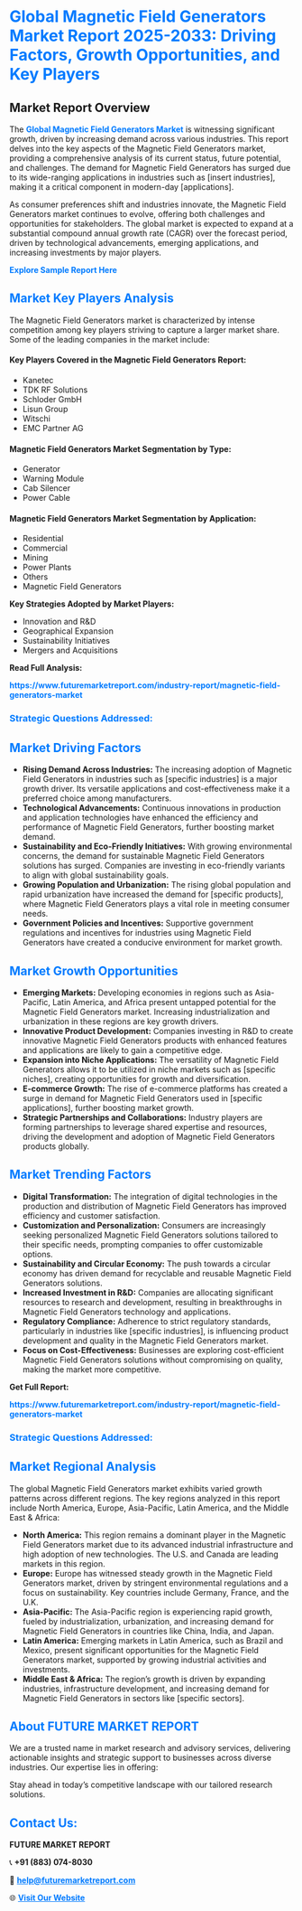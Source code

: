 <h1 style="color: #007BFF;">Global Magnetic Field Generators Market Report 2025-2033: Driving Factors, Growth Opportunities, and Key Players</h1>

<section id="overview">
<h2>Market Report Overview</h2>
<p>The <a href="https://www.futuremarketreport.com/industry-report/magnetic-field-generators-market" style="color: #007BFF; text-decoration: none;"><strong>Global Magnetic Field Generators Market</strong></a> is witnessing significant growth, driven by increasing demand across various industries. This report delves into the key aspects of the Magnetic Field Generators market, providing a comprehensive analysis of its current status, future potential, and challenges. The demand for Magnetic Field Generators has surged due to its wide-ranging applications in industries such as [insert industries], making it a critical component in modern-day [applications].</p>
<p>As consumer preferences shift and industries innovate, the Magnetic Field Generators market continues to evolve, offering both challenges and opportunities for stakeholders. The global market is expected to expand at a substantial compound annual growth rate (CAGR) over the forecast period, driven by technological advancements, emerging applications, and increasing investments by major players.</p>
</section>

<section id="overview">
<p><a href="https://www.futuremarketreport.com/request-sample/reportId=124840" style="color: #007BFF; text-decoration: none;"><strong>Explore Sample Report Here</strong></a></p>
</section>

<section id="key-players">
<h2 style="color: #007BFF;">Market Key Players Analysis</h2>
<p>The Magnetic Field Generators market is characterized by intense competition among key players striving to capture a larger market share. Some of the leading companies in the market include:</p>
<h4>Key Players Covered in the Magnetic Field Generators Report:</h4>
<ul><li>Kanetec</li><li>TDK RF Solutions</li><li>Schloder GmbH</li><li>Lisun Group</li><li>Witschi</li><li>EMC Partner AG</li></ul>
<h4>Magnetic Field Generators Market Segmentation by Type:</h4>
<ul><li>Generator</li><li>Warning Module</li><li>Cab Silencer</li><li>Power Cable</li></ul>

<h4>Magnetic Field Generators Market Segmentation by Application:</h4>
<ul><li>Residential</li><li>Commercial</li><li>Mining</li><li>Power Plants</li><li>Others</li><li>Magnetic Field Generators</li></ul>
<p><strong>Key Strategies Adopted by Market Players:</strong></p>
<ul>
<li>Innovation and R&D</li>
<li>Geographical Expansion</li>
<li>Sustainability Initiatives</li>
<li>Mergers and Acquisitions</li>
</ul>
</section>

<section>
<p><strong>Read Full Analysis: </strong></p><a href="https://www.futuremarketreport.com/industry-report/magnetic-field-generators-market" style="color: #007BFF; text-decoration: none;"><strong>https://www.futuremarketreport.com/industry-report/magnetic-field-generators-market</strong></a>
<h3 style="color: #007BFF;">Strategic Questions Addressed:</h3>
</section>

<section id="driving-factors">
<h2 style="color: #007BFF;">Market Driving Factors</h2>
<ul>
<li><strong>Rising Demand Across Industries:</strong> The increasing adoption of Magnetic Field Generators in industries such as [specific industries] is a major growth driver. Its versatile applications and cost-effectiveness make it a preferred choice among manufacturers.</li>
<li><strong>Technological Advancements:</strong> Continuous innovations in production and application technologies have enhanced the efficiency and performance of Magnetic Field Generators, further boosting market demand.</li>
<li><strong>Sustainability and Eco-Friendly Initiatives:</strong> With growing environmental concerns, the demand for sustainable Magnetic Field Generators solutions has surged. Companies are investing in eco-friendly variants to align with global sustainability goals.</li>
<li><strong>Growing Population and Urbanization:</strong> The rising global population and rapid urbanization have increased the demand for [specific products], where Magnetic Field Generators plays a vital role in meeting consumer needs.</li>
<li><strong>Government Policies and Incentives:</strong> Supportive government regulations and incentives for industries using Magnetic Field Generators have created a conducive environment for market growth.</li>
</ul>
</section>

<section id="growth-opportunities">
<h2 style="color: #007BFF;">Market Growth Opportunities</h2>
<ul>
<li><strong>Emerging Markets:</strong> Developing economies in regions such as Asia-Pacific, Latin America, and Africa present untapped potential for the Magnetic Field Generators market. Increasing industrialization and urbanization in these regions are key growth drivers.</li>
<li><strong>Innovative Product Development:</strong> Companies investing in R&D to create innovative Magnetic Field Generators products with enhanced features and applications are likely to gain a competitive edge.</li>
<li><strong>Expansion into Niche Applications:</strong> The versatility of Magnetic Field Generators allows it to be utilized in niche markets such as [specific niches], creating opportunities for growth and diversification.</li>
<li><strong>E-commerce Growth:</strong> The rise of e-commerce platforms has created a surge in demand for Magnetic Field Generators used in [specific applications], further boosting market growth.</li>
<li><strong>Strategic Partnerships and Collaborations:</strong> Industry players are forming partnerships to leverage shared expertise and resources, driving the development and adoption of Magnetic Field Generators products globally.</li>
</ul>
</section>

<section id="trending-factors">
<h2 style="color: #007BFF;">Market Trending Factors</h2>
<ul>
<li><strong>Digital Transformation:</strong> The integration of digital technologies in the production and distribution of Magnetic Field Generators has improved efficiency and customer satisfaction.</li>
<li><strong>Customization and Personalization:</strong> Consumers are increasingly seeking personalized Magnetic Field Generators solutions tailored to their specific needs, prompting companies to offer customizable options.</li>
<li><strong>Sustainability and Circular Economy:</strong> The push towards a circular economy has driven demand for recyclable and reusable Magnetic Field Generators solutions.</li>
<li><strong>Increased Investment in R&D:</strong> Companies are allocating significant resources to research and development, resulting in breakthroughs in Magnetic Field Generators technology and applications.</li>
<li><strong>Regulatory Compliance:</strong> Adherence to strict regulatory standards, particularly in industries like [specific industries], is influencing product development and quality in the Magnetic Field Generators market.</li>
<li><strong>Focus on Cost-Effectiveness:</strong> Businesses are exploring cost-efficient Magnetic Field Generators solutions without compromising on quality, making the market more competitive.</li>
</ul>
</section>

<section>
<p><strong>Get Full Report: </strong></p><a href="https://www.futuremarketreport.com/industry-report/magnetic-field-generators-market" style="color: #007BFF; text-decoration: none;"><strong>https://www.futuremarketreport.com/industry-report/magnetic-field-generators-market</strong></a>
<h3 style="color: #007BFF;">Strategic Questions Addressed:</h3>
</section>


<section id="regional-analysis">
<h2 style="color: #007BFF;">Market Regional Analysis</h2>
<p>The global Magnetic Field Generators market exhibits varied growth patterns across different regions. The key regions analyzed in this report include North America, Europe, Asia-Pacific, Latin America, and the Middle East & Africa:</p>
<ul>
<li><strong>North America:</strong> This region remains a dominant player in the Magnetic Field Generators market due to its advanced industrial infrastructure and high adoption of new technologies. The U.S. and Canada are leading markets in this region.</li>
<li><strong>Europe:</strong> Europe has witnessed steady growth in the Magnetic Field Generators market, driven by stringent environmental regulations and a focus on sustainability. Key countries include Germany, France, and the U.K.</li>
<li><strong>Asia-Pacific:</strong> The Asia-Pacific region is experiencing rapid growth, fueled by industrialization, urbanization, and increasing demand for Magnetic Field Generators in countries like China, India, and Japan.</li>
<li><strong>Latin America:</strong> Emerging markets in Latin America, such as Brazil and Mexico, present significant opportunities for the Magnetic Field Generators market, supported by growing industrial activities and investments.</li>
<li><strong>Middle East & Africa:</strong> The region’s growth is driven by expanding industries, infrastructure development, and increasing demand for Magnetic Field Generators in sectors like [specific sectors].</li>
</ul>
</section>

<footer>
<h2 style="color: #007BFF;">About FUTURE MARKET REPORT</h2>
<p>We are a trusted name in market research and advisory services, delivering actionable insights and strategic support to businesses across diverse industries. Our expertise lies in offering:</p>

<p>Stay ahead in today’s competitive landscape with our tailored research solutions.</p>

<h2 style="color: #007BFF;">Contact Us:</h2>
<p><strong>FUTURE MARKET REPORT</strong></p>
<p>📞 <strong>+91 (883) 074-8030</strong></p>
<p>📧 <strong><a href="mailto:help@futuremarketreport.com" style="color: #007BFF;">help@futuremarketreport.com</a></strong></p>
<p>🌐 <strong><a href="https://www.futuremarketreport.com/" style="color: #007BFF;">Visit Our Website</a></strong></p>
</footer>